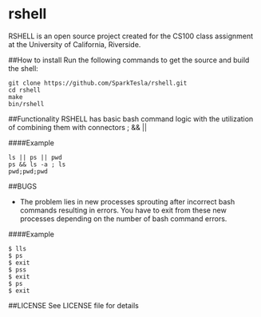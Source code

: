 # rshell
RSHELL is an open source project created for the CS100 class assignment at the University of California, Riverside.

##How to install
Run the following commands to get the source and build the shell:
```
git clone https://github.com/SparkTesla/rshell.git
cd rshell
make
bin/rshell
```

##Functionality
RSHELL has basic bash command logic with the utilization of combining them with connectors ; && ||

####Example
```
ls || ps || pwd
ps && ls -a ; ls
pwd;pwd;pwd
```

##BUGS
* The problem lies in new processes sprouting after incorrect bash commands resulting in errors.
	You have to exit from these new processes depending on the number of bash command errors.

####Example
```
$ lls
$ ps
$ exit
$ pss
$ exit
$ ps
$ exit
```

##LICENSE
See LICENSE file for details
